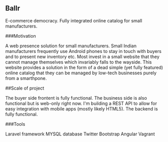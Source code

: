 ## Ballr

E-commerce democracy. Fully integrated online catalog for small manufacturers. 

###Motivation

A web presence solution for small manufacturers. Small Indian manufacturers frequently use Android phones to stay in touch with buyers and to present new inventory etc. Most invest in a small website that they cannot manage themselves which invariably falls to the wayside. This website provides a solution in the form of a dead simple (yet fully featured) online catalog that they can be managed by low-tech businesses purely from a smarthpone. 

##Scale of project

The buyer side frontent is fully functional. The business side is also functional but is web-only right now. I'm building a REST API to allow for easy integration with mobile apps (mostly likely HTML5). The backend is fully functional. 

###Tools

Laravel framework
MYSQL database
Twitter Bootstrap
Angular
Vagrant


